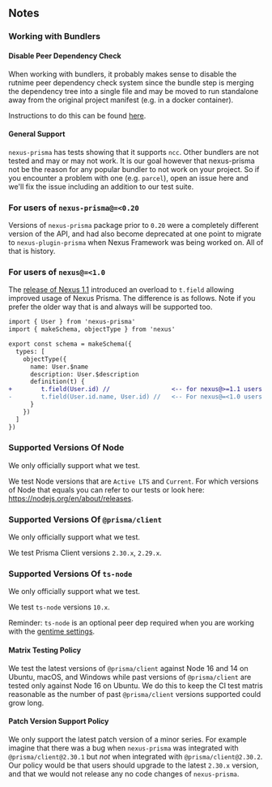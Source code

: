 
## Notes

### Working with Bundlers

#### Disable Peer Dependency Check

When working with bundlers, it probably makes sense to disable the rutnime peer dependency check system since the bundle step is merging the dependency tree into a single file and may be moved to run standalone away from the original project manifest (e.g. in a docker container).

Instructions to do this can be found [here](#Peer-Dependency-Validation).

#### General Support

`nexus-prisma` has tests showing that it supports `ncc`. Other bundlers are not tested and may or may not work. It is our goal however that nexus-prisma not be the reason for any popular bundler to not work on your project. So if you encounter a problem with one (e.g. `parcel`), open an issue here and we'll fix the issue including an addition to our test suite.

### For users of `nexus-prisma@=<0.20`

Versions of `nexus-prisma` package prior to `0.20` were a completely different version of the API, and had also become deprecated at one point to migrate to `nexus-plugin-prisma` when Nexus Framework was being worked on. All of that is history.

### For users of `nexus@=<1.0`

The [release of Nexus 1.1](https://github.com/graphql-nexus/nexus/releases/tag/1.0.0) introduced an overload to `t.field` allowing improved usage of Nexus Prisma. The difference is as follows. Note if you prefer the older way that is and always will be supported too.

```diff ts
import { User } from 'nexus-prisma'
import { makeSchema, objectType } from 'nexus'

export const schema = makeSchema({
  types: [
    objectType({
      name: User.$name
      description: User.$description
      definition(t) {
+        t.field(User.id) //                 <-- for nexus@>=1.1 users
-        t.field(User.id.name, User.id) //   <-- For nexus@=<1.0 users
      }
    })
  ]
})
```

### Supported Versions Of Node

We only officially support what we test.

We test Node versions that are `Active LTS` and `Current`. For which versions of Node that equals you can refer to our tests or look here: https://nodejs.org/en/about/releases.

### Supported Versions Of `@prisma/client`

We only officially support what we test.

We test Prisma Client versions `2.30.x`, `2.29.x`.

### Supported Versions Of `ts-node`

We only officially support what we test.

We test `ts-node` versions `10.x`.

Reminder: `ts-node` is an optional peer dep required when you are working with the [gentime settings](https://pris.ly/nexus-prisma/docs/settings/gentime).

#### Matrix Testing Policy

We test the latest versions of `@prisma/client` against Node 16 and 14 on Ubuntu, macOS, and Windows while past versions of `@prisma/client` are tested only against Node 16 on Ubuntu. We do this to keep the CI test matris reasonable as the number of past `@prisma/client` versions supported could grow long.

#### Patch Version Support Policy

We only support the latest patch version of a minor series. For example imagine that there was a bug when `nexus-prisma` was integrated with `@prisma/client@2.30.1` but _not_ when integrated with `@prisma/client@2.30.2`. Our policy would be that users should upgrade to the latest `2.30.x` version, and that we would not release any no code changes of `nexus-prisma`.
